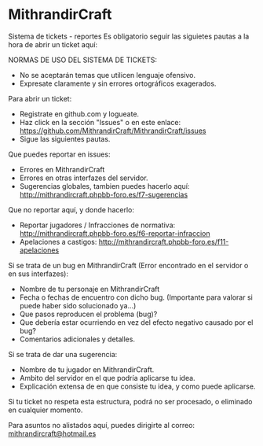 MithrandirCraft
===============

Sistema de tickets - reportes
Es obligatorio seguir las siguietes pautas a la hora de abrir un ticket aquí:

NORMAS DE USO DEL SISTEMA DE TICKETS:

- No se aceptarán temas que utilicen lenguaje ofensivo.
- Expresate claramente y sin errores ortográficos exagerados.

Para abrir un ticket:

 - Registrate en github.com y logueate.
 - Haz click en la sección "Issues" o en este enlace: https://github.com/MithrandirCraft/MithrandirCraft/issues
 - Sigue las siguientes pautas.

Que puedes reportar en issues:

 - Errores en MithrandirCraft
 - Errores en otras interfazes del servidor.
 - Sugerencias globales, tambien puedes hacerlo aquí: http://mithrandircraft.phpbb-foro.es/f7-sugerencias

Que no reportar aquí, y donde hacerlo:

 - Reportar jugadores / Infracciones de normativa: http://mithrandircraft.phpbb-foro.es/f6-reportar-infraccion
 - Apelaciones a castigos: http://mithrandircraft.phpbb-foro.es/f11-apelaciones

Si se trata de un bug en MithrandirCraft (Error encontrado en el servidor o en sus interfazes):

- Nombre de tu personaje en MithrandirCraft
- Fecha o fechas de encuentro con dicho bug. (Importante para valorar si puede haber sido solucionado ya...)
- Que pasos reproducen el problema (bug)?
- Que debería estar ocurriendo en vez del efecto negativo causado por el bug?
- Comentarios adicionales y detalles.

Si se trata de dar una sugerencia:

- Nombre de tu jugador en MithrandirCraft.
- Ambito del servidor en el que podría aplicarse tu idea.
- Explicación extensa de en que consiste tu idea, y como puede aplicarse.

Si tu ticket no respeta esta estructura, podrá no ser procesado, o eliminado en cualquier momento.

Para asuntos no alistados aquí, puedes dirigirte al correo: mithrandircraft@hotmail.es
